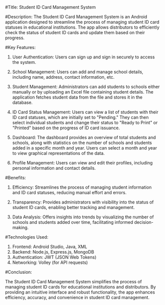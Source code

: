 #Title: Student ID Card Management System

#Description:
The Student ID Card Management System is an Android application designed to streamline the process of managing student ID card statuses in educational institutions. The app allows distributors to efficiently check the status of student ID cards and update them based on their progress.

#Key Features:
1. User Authentication: Users can sign up and sign in securely to access the system.

2. School Management: Users can add and manage school details, including name, address, contact information, etc.

3. Student Management: Administrators can add students to schools either manually or by uploading an Excel file containing student details. The application fetches student data from the file and stores it in the database.

4. ID Card Status Management: Users can view a list of students with their ID card statuses, which are initially set to "Pending." They can then select individual students and change their status to "Ready to Print" or "Printed" based on the progress of ID card issuance.

5. Dashboard: The dashboard provides an overview of total students and schools, along with statistics on the number of schools and students added in a specific month and year. Users can select a month and year to view graphical representations of the data.

6. Profile Management: Users can view and edit their profiles, including personal information and contact details.

#Benefits:
1. Efficiency: Streamlines the process of managing student information and ID card statuses, reducing manual effort and errors.

2. Transparency: Provides administrators with visibility into the status of student ID cards, enabling better tracking and management.

3. Data Analysis: Offers insights into trends by visualizing the number of schools and students added over time, facilitating informed decision-making.

#Technologies Used:

1. Frontend: Android Studio, Java, XML
2. Backend: Node.js, Express.js, MongoDB
3. Authentication: JWT (JSON Web Tokens)
4. Networking: Volley (for API requests)

#Conclusion:

The Student ID Card Management System simplifies the process of managing student ID cards for educational institutions and distributors. By providing an intuitive interface and robust functionality, the app enhances efficiency, accuracy, and convenience in student ID card management.
